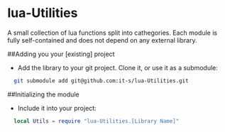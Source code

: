 lua-Utilities
==========

A small collection of lua functions split into cathegories. Each module is fully self-contained and does not depend on any external library.

##Adding you your [existing] project
* Add the library to your git project. Clone it, or use it as a submodule:
```bash
  git submodule add git@github.com:it-s/lua-Utilities.git
```
##Initializing the module
* Include it into your project:
```lua
  local Utils = require "lua-Utilities.[Library Name]"
```
